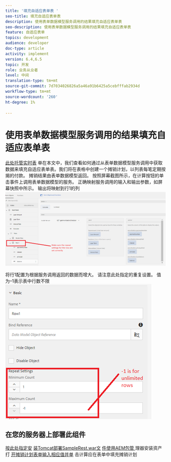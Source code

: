 ```yaml
---
title: '填充自适应表单表 '
seo-title: 填充自适应表单表
description: 使用表单数据模型服务调用的结果填充自适应表单表
seo-description: 使用表单数据模型服务调用的结果填充自适应表单表
feature: 自适应表单
topics: development
audience: developer
doc-type: article
activity: implement
version: 6.4,6.5
topic: 开发
role: 业务从业者
level: 中间
translation-type: tm+mt
source-git-commit: 7d7034026826a5a46a91b6425a5cebfffab2934d
workflow-type: tm+mt
source-wordcount: '260'
ht-degree: 1%

---
```



# 使用表单数据模型服务调用的结果填充自适应表单表

[此处托管实时表](https://forms.enablementadobe.com/content/dam/formsanddocuments/amortization/jcr:content?wcmmode=disabled)
单在本文中，我们查看如何通过从表单数据模型服务调用中获取数据来填充自适应表单表。我们将在表格中创建一个摊销计划，以列表每笔定期按揭的付款。 摊销结果由表单数据模型返回。 按照屏幕截图所示，在计算按钮的单击事件上调用表单数据模型的服务。 正确映射服务调用的输入和输出参数，如屏幕快照中所示。 输出将映射到行1的列
![clickevent](assets/amortization.PNG)

将行1配置为根据服务调用返回的数据而增大。 请注意此处指定的重复设置。 值为–1表示表中行数不限
![行1](assets/rowconfiguration.PNG)

## 在您的服务器上部署此组件

[按此处指定安](/help/forms/ic-print-channel-tutorial/set-up-tomcat.md)
[装Tomcat部署SampleRest.war文](https://forms.enablementadobe.com/content/DemoServerBundles/SampleRest.war)
[件使用AEM包管 ](assets/amortizationschedule.zip) 理器安装资产打
[开摊销计划表单输入相应值并单](http://localhost:4502/content/dam/formsanddocuments/amortization/jcr:content?wcmmode=disabled)
击计算应在表单中填充摊销计划

